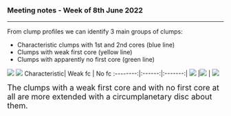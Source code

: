 ### Meeting notes - Week of 8th June 2022
---
From clump profiles we can identify 3 main groups of clumps:
- Characteristic clumps with 1st and 2nd cores (blue line)
- Clumps with weak first core (yellow line)
- Clumps with apparently no first core (green line)<br>

![](/Users/adamfenton/Documents/PhD/yearThree/meetings-show-and-tell/20220608/images/3types/clump_profiles.png)
![](/Users/adamfenton/Documents/PhD/yearThree/meetings-show-and-tell/20220608/images/3types/specific_angular_momentum.png)
Characteristic| Weak fc | No fc
:--------:|:------:|:-------:|
![](/Users/adamfenton/Documents/PhD/yearThree/meetings-show-and-tell/20220608/images/clump001slow_-9.gif) |![](/Users/adamfenton/Documents/PhD/yearThree/meetings-show-and-tell/20220608/images/clump004slow_-9.gif)  | ![](/Users/adamfenton/Documents/PhD/yearThree/meetings-show-and-tell/20220608/images/clump012slow_-9.gif)

 <font size="4">The clumps with a weak first core and with no first core at all are more extended with a circumplanetary disc about them.</font>
